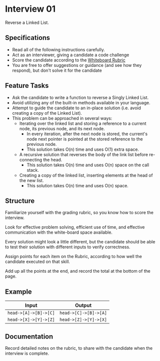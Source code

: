 # Interview 01

Reverse a Linked List.

## Specifications

-   Read all of the following instructions carefully.
-   Act as an interviewer, giving a candidate a code challenge
-   Score the candidate according to the [Whiteboard Rubric](https://docs.google.com/spreadsheets/d/1scthkmARfzAFZrSYAp6LA2coOaoWUWbSzMbtIU4jcHw)
-   You are free to offer suggestions or guidance (and see how they respond), but don't solve it for the candidate

## Feature Tasks

-   Ask the candidate to write a function to reverse a Singly Linked List.
-   Avoid utilizing any of the built-in methods available in your language.
-   Attempt to guide the candidate to an in-place solution (i.e. avoid creating a copy of the Linked List).
-   This problem can be approached in several ways:
    -   Iterating over the linked list and storing a reference to a current node, its previous node, and its next node.
        -   In every iteration, after the next node is stored, the current's node next pointer is pointed at the stored reference to the previous node.
        -   This solution takes O(n) time and uses O(1) extra space.
    -   A recursive solution that reverses the body of the link list before re-connecting the head.
        -   This solution takes O(n) time and uses O(n) space on the call stack.
    -   Creating a copy of the linked list, inserting elements at the head of the new list.
        -   This solution takes O(n) time and uses O(n) space.

## Structure

Familiarize yourself with the grading rubric, so you know how to score the interview.

Look for effective problem solving, efficient use of time, and effective communication with the white-board space available.

Every solution might look a little different, but the candidate should be able to test their solution with different inputs to verify correctness.

Assign points for each item on the Rubric, according to how well the candidate executed on that skill.

Add up all the points at the end, and record the total at the bottom of the page.

## Example

| Input                 | Output                |
| --------------------- | --------------------- |
| `head->[A]->[B]->[C]` | `head->[C]->[B]->[A]` |
| `head->[X]->[Y]->[Z]` | `head->[Z]->[Y]->[X]` |

## Documentation

Record detailed notes on the rubric, to share with the candidate when the interview is complete.

